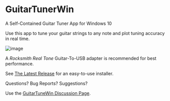 # GuitarTunerWin
A Self-Contained Guitar Tuner App for Windows 10

Use this app to tune your guitar strings to any note and plot tuning accuracy in real time. 

![image](https://user-images.githubusercontent.com/29407507/125884134-11c8422c-a00f-4db8-9705-a46765246a9a.png)

A *Rocksmith Real Tone* Guitar-To-USB adapter is recommended for best performance.

See [The Latest Release](https://github.com/mikeandike523/GuitarTunerWin/releases/tag/0.1) for an easy-to-use installer.

Questions? Bug Reports? Suggestions?

Use the [GuitarTuneWin Discussion Page](https://github.com/mikeandike523/GuitarTunerWin/discussions/1).
